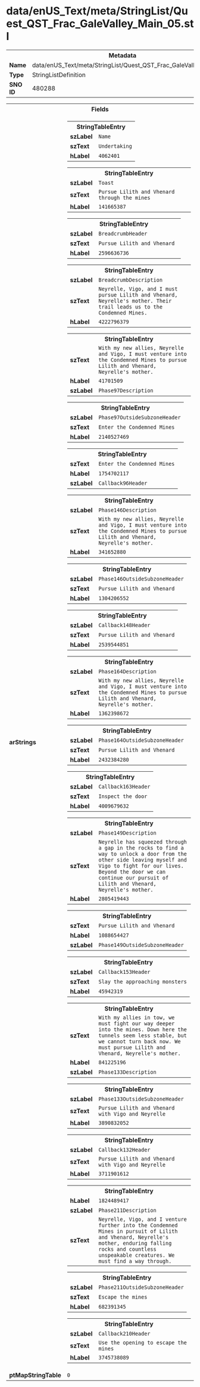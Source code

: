 <h1>data/enUS_Text/meta/StringList/Quest_QST_Frac_GaleValley_Main_05.stl</h1><table><tr><th colspan="100%">Metadata</th></tr><tr><td><b>Name</b></td><td>data/enUS_Text/meta/StringList/Quest_QST_Frac_GaleValley_Main_05.stl</td></tr><tr><td><b>Type</b></td><td>StringListDefinition</td></tr><tr><td><b>SNO ID</b></td><td>480288</td></tr></table>

<table><tr><th colspan="100%">Fields</th></tr><tr><td><b>arStrings</b></td><td><table><tr><th colspan="100%">StringTableEntry</th></tr><tr><td><b>szLabel</b></td><td><code>Name</code></td></tr><tr><td><b>szText</b></td><td><code>Undertaking</code></td></tr><tr><td><b>hLabel</b></td><td><code>4062401</code></td></tr></table>


<table><tr><th colspan="100%">StringTableEntry</th></tr><tr><td><b>szLabel</b></td><td><code>Toast</code></td></tr><tr><td><b>szText</b></td><td><code>Pursue Lilith and Vhenard through the mines</code></td></tr><tr><td><b>hLabel</b></td><td><code>141665387</code></td></tr></table>


<table><tr><th colspan="100%">StringTableEntry</th></tr><tr><td><b>szLabel</b></td><td><code>BreadcrumbHeader</code></td></tr><tr><td><b>szText</b></td><td><code>Pursue Lilith and Vhenard </code></td></tr><tr><td><b>hLabel</b></td><td><code>2596636736</code></td></tr></table>


<table><tr><th colspan="100%">StringTableEntry</th></tr><tr><td><b>szLabel</b></td><td><code>BreadcrumbDescription</code></td></tr><tr><td><b>szText</b></td><td><code>Neyrelle, Vigo, and I must pursue Lilith and Vhenard, Neyrelle's mother. Their trail leads us to the Condemned Mines.</code></td></tr><tr><td><b>hLabel</b></td><td><code>4222796379</code></td></tr></table>


<table><tr><th colspan="100%">StringTableEntry</th></tr><tr><td><b>szText</b></td><td><code>With my new allies, Neyrelle and Vigo, I must venture into the Condemned Mines to pursue Lilith and Vhenard, Neyrelle's mother.</code></td></tr><tr><td><b>hLabel</b></td><td><code>41701509</code></td></tr><tr><td><b>szLabel</b></td><td><code>Phase97Description</code></td></tr></table>


<table><tr><th colspan="100%">StringTableEntry</th></tr><tr><td><b>szLabel</b></td><td><code>Phase97OutsideSubzoneHeader</code></td></tr><tr><td><b>szText</b></td><td><code>Enter the Condemned Mines</code></td></tr><tr><td><b>hLabel</b></td><td><code>2140527469</code></td></tr></table>


<table><tr><th colspan="100%">StringTableEntry</th></tr><tr><td><b>szText</b></td><td><code>Enter the Condemned Mines</code></td></tr><tr><td><b>hLabel</b></td><td><code>1754702117</code></td></tr><tr><td><b>szLabel</b></td><td><code>Callback96Header</code></td></tr></table>


<table><tr><th colspan="100%">StringTableEntry</th></tr><tr><td><b>szLabel</b></td><td><code>Phase146Description</code></td></tr><tr><td><b>szText</b></td><td><code>With my new allies, Neyrelle and Vigo, I must venture into the Condemned Mines to pursue Lilith and Vhenard, Neyrelle's mother.</code></td></tr><tr><td><b>hLabel</b></td><td><code>341652880</code></td></tr></table>


<table><tr><th colspan="100%">StringTableEntry</th></tr><tr><td><b>szLabel</b></td><td><code>Phase146OutsideSubzoneHeader</code></td></tr><tr><td><b>szText</b></td><td><code>Pursue Lilith and Vhenard</code></td></tr><tr><td><b>hLabel</b></td><td><code>1304206552</code></td></tr></table>


<table><tr><th colspan="100%">StringTableEntry</th></tr><tr><td><b>szLabel</b></td><td><code>Callback148Header</code></td></tr><tr><td><b>szText</b></td><td><code>Pursue Lilith and Vhenard</code></td></tr><tr><td><b>hLabel</b></td><td><code>2539544851</code></td></tr></table>


<table><tr><th colspan="100%">StringTableEntry</th></tr><tr><td><b>szLabel</b></td><td><code>Phase164Description</code></td></tr><tr><td><b>szText</b></td><td><code>With my new allies, Neyrelle and Vigo, I must venture into the Condemned Mines to pursue Lilith and Vhenard, Neyrelle's mother.</code></td></tr><tr><td><b>hLabel</b></td><td><code>1362398672</code></td></tr></table>


<table><tr><th colspan="100%">StringTableEntry</th></tr><tr><td><b>szLabel</b></td><td><code>Phase164OutsideSubzoneHeader</code></td></tr><tr><td><b>szText</b></td><td><code>Pursue Lilith and Vhenard</code></td></tr><tr><td><b>hLabel</b></td><td><code>2432384280</code></td></tr></table>


<table><tr><th colspan="100%">StringTableEntry</th></tr><tr><td><b>szLabel</b></td><td><code>Callback163Header</code></td></tr><tr><td><b>szText</b></td><td><code>Inspect the door</code></td></tr><tr><td><b>hLabel</b></td><td><code>4009679632</code></td></tr></table>


<table><tr><th colspan="100%">StringTableEntry</th></tr><tr><td><b>szLabel</b></td><td><code>Phase149Description</code></td></tr><tr><td><b>szText</b></td><td><code>Neyrelle has squeezed through a gap in the rocks to find a way to unlock a door from the other side leaving myself and Vigo to fight for our lives. Beyond the door we can continue our pursuit of Lilith and Vhenard, Neyrelle's mother.</code></td></tr><tr><td><b>hLabel</b></td><td><code>2805419443</code></td></tr></table>


<table><tr><th colspan="100%">StringTableEntry</th></tr><tr><td><b>szText</b></td><td><code>Pursue Lilith and Vhenard</code></td></tr><tr><td><b>hLabel</b></td><td><code>1088654427</code></td></tr><tr><td><b>szLabel</b></td><td><code>Phase149OutsideSubzoneHeader</code></td></tr></table>


<table><tr><th colspan="100%">StringTableEntry</th></tr><tr><td><b>szLabel</b></td><td><code>Callback153Header</code></td></tr><tr><td><b>szText</b></td><td><code>Slay the approaching monsters</code></td></tr><tr><td><b>hLabel</b></td><td><code>45942319</code></td></tr></table>


<table><tr><th colspan="100%">StringTableEntry</th></tr><tr><td><b>szText</b></td><td><code>With my allies in tow, we must fight our way deeper into the mines. Down here the tunnels seem less stable, but we cannot turn back now. We must pursue Lilith and Vhenard, Neyrelle's mother.</code></td></tr><tr><td><b>hLabel</b></td><td><code>841225196</code></td></tr><tr><td><b>szLabel</b></td><td><code>Phase133Description</code></td></tr></table>


<table><tr><th colspan="100%">StringTableEntry</th></tr><tr><td><b>szLabel</b></td><td><code>Phase133OutsideSubzoneHeader</code></td></tr><tr><td><b>szText</b></td><td><code>Pursue Lilith and Vhenard with Vigo and Neyrelle</code></td></tr><tr><td><b>hLabel</b></td><td><code>3890832052</code></td></tr></table>


<table><tr><th colspan="100%">StringTableEntry</th></tr><tr><td><b>szLabel</b></td><td><code>Callback132Header</code></td></tr><tr><td><b>szText</b></td><td><code>Pursue Lilith and Vhenard with Vigo and Neyrelle</code></td></tr><tr><td><b>hLabel</b></td><td><code>3711901612</code></td></tr></table>


<table><tr><th colspan="100%">StringTableEntry</th></tr><tr><td><b>hLabel</b></td><td><code>1824489417</code></td></tr><tr><td><b>szLabel</b></td><td><code>Phase211Description</code></td></tr><tr><td><b>szText</b></td><td><code>Neyrelle, Vigo, and I venture further into the Condemned Mines in pursuit of Lilith and Vhenard, Neyrelle's mother, enduring falling rocks and countless unspeakable creatures. We must find a way through.</code></td></tr></table>


<table><tr><th colspan="100%">StringTableEntry</th></tr><tr><td><b>szLabel</b></td><td><code>Phase211OutsideSubzoneHeader</code></td></tr><tr><td><b>szText</b></td><td><code>Escape the mines</code></td></tr><tr><td><b>hLabel</b></td><td><code>682391345</code></td></tr></table>


<table><tr><th colspan="100%">StringTableEntry</th></tr><tr><td><b>szLabel</b></td><td><code>Callback210Header</code></td></tr><tr><td><b>szText</b></td><td><code>Use the opening to escape the mines</code></td></tr><tr><td><b>hLabel</b></td><td><code>3745738089</code></td></tr></table>


</td></tr><tr><td><b>ptMapStringTable</b></td><td><code>0</code></td></tr></table>


